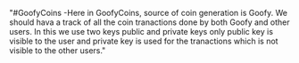 "#GoofyCoins -Here in GoofyCoins, source of coin generation is Goofy. We should hava a track of all the coin tranactions done by both Goofy and other users. In this we use two keys public and private keys only public key is visible to the user and private key is used for the tranactions which is not visible to the other users." 
